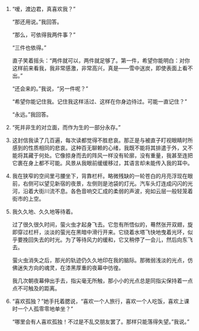 1. 
    “嗳，渡边君，真喜欢我？”
    
    “那还用说。”我回答。
    
    “那么，可依得我两件事？”
    
    “三件也依得。”
    
    直子笑着摇头：“两件就可以，两件就足够了。第一件，希望你能明白：对你这样前来看我，我非常感激，非常高兴，真是——雪中送炭，即使表面上看不出。”
    
    “还会来的。”我说，“另一件呢？”
    
    “希望你能记住我。记住我这样活过、这样在你身边待过。可能一直记住？”
    
    “永远。”我回答。

2. 
    “死并非生的对立面，而作为生的一部分永存。”

3. 
    这封信我读了几百遍，每次读都觉得不胜悲哀。那正是与被直子盯视眼睛时所感到的性质相同的悲哀。这种百无聊赖的心绪，我既不能将其排遣于外，又不能将其藏于何处。它像掠身而去的阵风一样没有轮廓，没有重量，我甚至连把它裹在身上都不可能。风景从我眼前缓缓移过，其语言却未能传入我的耳中。

4. 
    我在狭窄的空间里弓腰坐下，背靠栏杆。略微残缺的一轮苍白的月亮浮现在眼前，右侧可以望见新宿的夜景，左侧则是池袋的灯光。汽车头灯连成闪闪的光河，沿着大街川流不息。各色音响交汇成的柔弱的声波，宛如云层一般轻笼着街市的上空。

5. 
    我久久地、久久地等待着。

    过了很久很久时间，萤火虫才起身飞去。它忽有所悟似的，蓦然张开双翅，旋即穿过栏杆，淡淡的萤光在黑暗中滑行开来。它绕着水塔飞快地曳着光环，似乎要挽回失去的时光。为了等待风力的缓和，它又稍停了一会儿，然后向东飞去。

    萤火虫消失之后，那光的轨迹仍久久地印在我的脑际。那微弱浅淡的光点，仿佛迷失方向的魂灵，在漆黑厚重的夜幕中彷徨。

    我几次朝夜幕伸出手去，指尖毫无所触，那小小的光点总是同指尖保持着一点点不可触及的距离。

6. 
    “喜欢孤独？”她手托着腮说，“喜欢一个人旅行，喜欢一个人吃饭，喜欢上课时一个人孤零零地单坐？”

    “哪里会有人喜欢孤独！不过是不乱交朋友罢了。那样只能落得失望。”我说。”